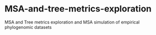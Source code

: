 # MSA-and-tree-metrics-exploration
MSA and Tree metrics exploration and MSA simulation of empirical phylogenomic datasets
